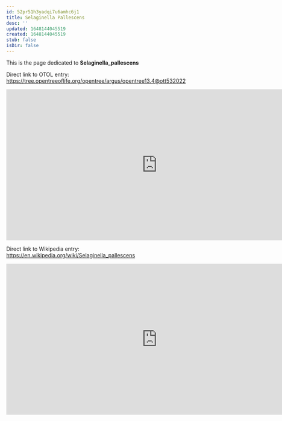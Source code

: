 ```yaml
---
id: 52pr51h3yadqi7u6amhc6j1
title: Selaginella Pallescens
desc: ''
updated: 1648144045519
created: 1648144045519
stub: false
isDir: false
---
```

This is the page dedicated to **Selaginella_pallescens**


Direct link to OTOL entry: https://tree.opentreeoflife.org/opentree/argus/opentree13.4@ott532022



<html>
    <body>
    <iframe src="https://tree.opentreeoflife.org/opentree/argus/opentree13.4@ott532022"
    width="800" height="400" frameborder="0" allowfullscreen> </iframe>
    </body>
</html>
    


Direct link to Wikipedia entry: https://en.wikipedia.org/wiki/Selaginella_pallescens



<html>
    <body>
    <iframe src="https://en.wikipedia.org/wiki/Selaginella_pallescens"
    width="800" height="400" frameborder="0" allowfullscreen> </iframe>
    </body>
</html>
    
